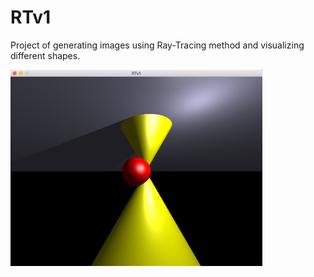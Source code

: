 # RTv1
Project of generating images using Ray-Tracing method and visualizing different shapes.

<img align="left"  src="https://github.com/marhalval/RTv1/blob/master/screenshot.jpg" width="80%" />
